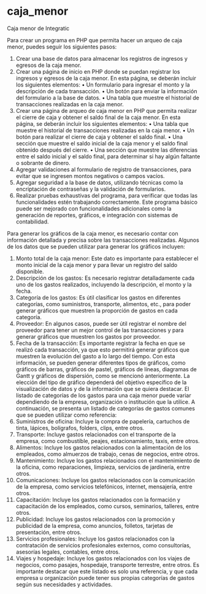 # caja_menor
Caja menor de Integratic


Para crear un programa en PHP que permita hacer un arqueo de caja menor, puedes seguir los siguientes pasos:
1.	Crear una base de datos para almacenar los registros de ingresos y egresos de la caja menor.
2.	Crear una página de inicio en PHP donde se puedan registrar los ingresos y egresos de la caja menor. En esta página, se deberán incluir los   siguientes elementos:
•	Un formulario para ingresar el monto y la descripción de cada transacción.
•	Un botón para enviar la información del formulario a la base de datos.
•	Una tabla que muestre el historial de transacciones realizadas en la caja menor.
3.	Crear una página de arqueo de caja menor en PHP que permita realizar el cierre de caja y obtener el saldo final de la caja menor. En esta página, se deberán incluir los siguientes elementos:
•	Una tabla que muestre el historial de transacciones realizadas en la caja menor.
•	Un botón para realizar el cierre de caja y obtener el saldo final.
•	Una sección que muestre el saldo inicial de la caja menor y el saldo final obtenido después del cierre.
•	Una sección que muestre las diferencias entre el saldo inicial y el saldo final, para determinar si hay algún faltante o sobrante de dinero.
4.	Agregar validaciones al formulario de registro de transacciones, para evitar que se ingresen montos negativos o campos vacíos.
5.	Agregar seguridad a la base de datos, utilizando técnicas como la encriptación de contraseñas y la validación de formularios.
6.	Realizar pruebas exhaustivas del programa, para verificar que todas las funcionalidades estén trabajando correctamente.
Este programa básico puede ser mejorado con funcionalidades adicionales como la generación de reportes, gráficos, e integración con sistemas de contabilidad.

Para generar los gráficos de la caja menor, es necesario contar con información detallada y precisa sobre las transacciones realizadas. Algunos de los datos que se pueden utilizar para generar los gráficos incluyen:
1.	Monto total de la caja menor: Este dato es importante para establecer el monto inicial de la caja menor y para llevar un registro del saldo disponible.
2.	Descripción de los gastos: Es necesario registrar detalladamente cada uno de los gastos realizados, incluyendo la descripción, el monto y la fecha.
3.	Categoría de los gastos: Es útil clasificar los gastos en diferentes categorías, como suministros, transporte, alimentos, etc., para poder generar gráficos que muestren la proporción de gastos en cada categoría.
4.	Proveedor: En algunos casos, puede ser útil registrar el nombre del proveedor para tener un mejor control de las transacciones y para generar gráficos que muestren los gastos por proveedor.
5.	Fecha de la transacción: Es importante registrar la fecha en que se realizó cada transacción, ya que esto permitirá generar gráficos que muestren la evolución del gasto a lo largo del tiempo.
Con esta información, se pueden generar diferentes tipos de gráficos, como gráficos de barras, gráficos de pastel, gráficos de líneas, diagramas de Gantt y gráficos de dispersión, como se mencionó anteriormente. La elección del tipo de gráfico dependerá del objetivo específico de la visualización de datos y de la información que se quiera destacar.
El listado de categorías de los gastos para una caja menor puede variar dependiendo de la empresa, organización o institución que la utilice. A continuación, se presenta un listado de categorías de gastos comunes que se pueden utilizar como referencia:
1.	Suministros de oficina: Incluye la compra de papelería, cartuchos de tinta, lápices, bolígrafos, folders, clips, entre otros.
2.	Transporte: Incluye gastos relacionados con el transporte de la empresa, como combustible, peajes, estacionamiento, taxis, entre otros.
3.	Alimentos: Incluye los gastos relacionados con la alimentación de los empleados, como almuerzos de trabajo, cenas de negocios, entre otros.
4.	Mantenimiento: Incluye los gastos relacionados con el mantenimiento de la oficina, como reparaciones, limpieza, servicios de jardinería, entre otros.
5.	Comunicaciones: Incluye los gastos relacionados con la comunicación de la empresa, como servicios telefónicos, internet, mensajería, entre otros.
6.	Capacitación: Incluye los gastos relacionados con la formación y capacitación de los empleados, como cursos, seminarios, talleres, entre otros.
7.	Publicidad: Incluye los gastos relacionados con la promoción y publicidad de la empresa, como anuncios, folletos, tarjetas de presentación, entre otros.
8.	Servicios profesionales: Incluye los gastos relacionados con la contratación de servicios profesionales externos, como consultorías, asesorías legales, contables, entre otros.
9.	Viajes y hospedaje: Incluye los gastos relacionados con los viajes de negocios, como pasajes, hospedaje, transporte terrestre, entre otros.
Es importante destacar que este listado es solo una referencia, y que cada empresa u organización puede tener sus propias categorías de gastos según sus necesidades y actividades.
